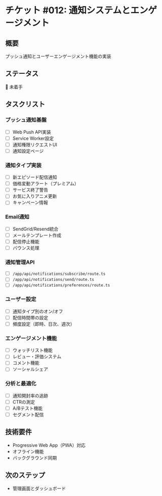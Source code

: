 # チケット #012: 通知システムとエンゲージメント

## 概要
プッシュ通知とユーザーエンゲージメント機能の実装

## ステータス
🔴 未着手

## タスクリスト

### プッシュ通知基盤
- [ ] Web Push API実装
- [ ] Service Worker設定
- [ ] 通知権限リクエストUI
- [ ] 通知設定ページ

### 通知タイプ実装
- [ ] 新エピソード配信通知
- [ ] 価格変動アラート（プレミアム）
- [ ] サービス終了警告
- [ ] お気に入りアニメ更新
- [ ] キャンペーン情報

### Email通知
- [ ] SendGrid/Resend統合
- [ ] メールテンプレート作成
- [ ] 配信停止機能
- [ ] バウンス処理

### 通知管理API
- [ ] `/app/api/notifications/subscribe/route.ts`
- [ ] `/app/api/notifications/send/route.ts`
- [ ] `/app/api/notifications/preferences/route.ts`

### ユーザー設定
- [ ] 通知タイプ別のオン/オフ
- [ ] 配信時間帯の設定
- [ ] 頻度設定（即時、日次、週次）

### エンゲージメント機能
- [ ] ウォッチリスト機能
- [ ] レビュー・評価システム
- [ ] コメント機能
- [ ] ソーシャルシェア

### 分析と最適化
- [ ] 通知開封率の追跡
- [ ] CTRの測定
- [ ] A/Bテスト機能
- [ ] セグメント配信

## 技術要件
- Progressive Web App（PWA）対応
- オフライン機能
- バックグラウンド同期

## 次のステップ
- 管理画面とダッシュボード